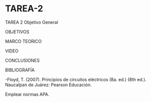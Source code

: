 # TAREA-2
TAREA 2
Objetivo General 

 

OBJETIVOS


MARCO TEORICO





VIDEO




CONCLUSIONES





BIBLIOGRAFÍA

-Floyd, T. (2007). Principios de circuitos eléctricos (8a. ed.) (8th ed.). Naucalpan de Juárez: Pearson Educación.

Emplear normas APA.
